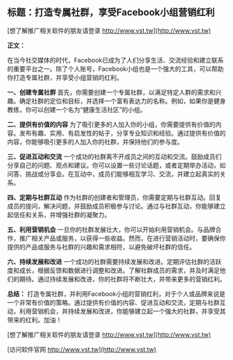 ## **标题：打造专属社群，享受Facebook小组营销红利**

[想了解推广相关软件的朋友请登录 http://www.vst.tw](http://www.vst.tw)

**正文：**

在当今社交媒体的时代，Facebook已成为了人们分享生活、交流经验和建立联系的重要平台之一。除了个人账号，Facebook小组也是一个强大的工具，可以帮助你打造专属社群，并享受小组营销的红利。

**一、创建专属社群**
首先，你需要创建一个专属社群，以满足特定人群的需求和兴趣。确定社群的定位和目标，并选择一个富有表达力的名称。例如，如果你是健身教练，你可以创建一个名为“健康生活社区”的小组。

**二、提供有价值的内容**
为了吸引更多的人加入你的小组，你需要提供有价值的内容。发布有趣、实用、有启发性的帖子，分享专业知识和经验。通过提供有价值的内容，你能够吸引更多的人加入你的社群，并保持他们的参与度。

**三、促进互动和交流**
一个成功的社群离不开成员之间的互动和交流。鼓励成员们分享自己的问题、观点和建议。你可以设置一些讨论话题，或者定期举办活动，如问答、挑战或分享会。在互动中，成员们能够相互学习、交流，并建立起真实的关系。

**四、定期与社群互动**
作为社群的创建者和管理员，你需要定期与社群互动。回复成员的提问，解决问题，并鼓励成员积极参与讨论。通过与社群互动，你能够建立起信任和关系，并增强社群的凝聚力。

**五、利用营销机会**
一旦你的社群发展壮大，你可以开始利用营销机会。与品牌合作，推广相关产品或服务，以获得一些收益。然而，在进行营销活动时，要确保你提供的产品或服务与社群的兴趣和需求相符，以避免破坏社群的信任。

**六、持续发展和改进**
一个成功的社群需要持续发展和改进。定期评估社群的活跃度和成长，根据反馈和数据进行调整和改进。了解社群成员的需求，并及时满足他们的期待。通过持续发展和改进，你的社群将不断壮大，并带来更多的营销红利。

**总结：**
打造专属社群，并利用Facebook小组的营销红利，对于个人或品牌来说是一个非常有价值的策略。通过提供有价值的内容、促进互动和交流，定期与社群互动，利用营销机会，并持续发展和改进，你能够建立起一个强大的社群，并享受其带来的红利。加油！

[想了解推广相关软件的朋友请登录 http://www.vst.tw](http://www.vst.tw)


[访问软件官网 http://www.vst.tw](http://www.vst.tw)
